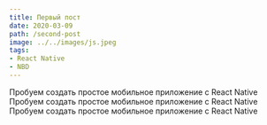```yaml
---
title: Первый пост
date: 2020-03-09
path: /second-post
image: ../../images/js.jpeg
tags: 
- React Native
- NBD
---
```

Пробуем создать простое мобильное приложение с React Native
Пробуем создать простое мобильное приложение с React Native
Пробуем создать простое мобильное приложение с React Native